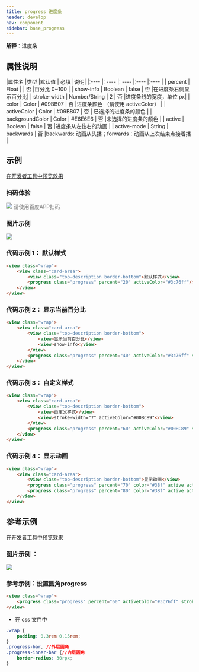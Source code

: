 ```yaml
---
title: progress 进度条
header: develop
nav: component
sidebar: base_progress
---
```



**解释**：进度条

##  属性说明 

|属性名 |类型  |默认值  | 必填 |说明|
|:---- |: ---- |: ---- |:---- |:---- |
| percent | Float  | | 否 |百分比 0~100 |
| show-info | Boolean  | false  | 否 |在进度条右侧显示百分比|
| stroke-width | Number/String | 2 | 否 |进度条线的宽度，单位 px|
| color | Color  | #09BB07 | 否 |进度条颜色 （请使用 activeColor）	|
| activeColor | Color  | #09BB07 | 否 | 已选择的进度条的颜色	|
| backgroundColor |  Color | #E6E6E6 | 否 |未选择的进度条的颜色	|
| active | Boolean  | false  | 否 |进度条从左往右的动画	|
| active-mode | String  | backwards  | 否 |backwards: 动画从头播；forwards：动画从上次结束点接着播	|


## 示例

<a href="swanide://fragment/9227bb17bf9d9d4b0eb4196972d169131577360630143" title="在开发者工具中预览效果" target="_self">在开发者工具中预览效果</a>

### 扫码体验

<div class='scan-code-container'>
    <img src="https://b.bdstatic.com/miniapp/assets/images/doc_demo/progress.png" class="demo-qrcode-image" />
    <font color=#777 12px>请使用百度APP扫码</font>
</div>



###  图片示例 

<div class="m-doc-custom-examples">
    <div class="m-doc-custom-examples-correct">
        <img src="https://b.bdstatic.com/miniapp/images/progress.jpeg">
    </div>
    <div class="m-doc-custom-examples-correct">
        <img src=" ">
    </div>
    <div class="m-doc-custom-examples-correct">
        <img src=" ">
    </div>     
</div>

### 代码示例 1： 默认样式 



 

```html
<view class="wrap">
    <view class="card-area">
        <view class="top-description border-bottom">默认样式</view>
        <progress class="progress" percent="20" activeColor="#3c76ff"/>
    </view>
</view>
```

###  代码示例 2： 显示当前百分比 



 

```html
<view class="wrap">
    <view class="card-area">
        <view class="top-description border-bottom">
            <view>显示当前百分比</view>
            <view>show-info</view>
        </view>
        <progress class="progress" percent="40" activeColor="#3c76ff" show-info active />
    </view>
</view>
```

### 代码示例 3： 自定义样式

 

```html
<view class="wrap">
    <view class="card-area">
        <view class="top-description border-bottom">
            <view>自定义样式</view>
            <view>stroke-width="7" activeColor="#00BC89"</view>
        </view>
        <progress class="progress" percent="60" activeColor="#00BC89" stroke-width="7" active />
    </view>
</view>
```

### 代码示例 4： 显示动画



 

```html
<view class="wrap">
    <view class="card-area">
        <view class="top-description border-bottom">显示动画</view>
        <progress class="progress" percent="70" color="#38f" active active-mode='backwards'/>
        <progress class="progress" percent="80" color="#38f" active active-mode='forwards'/>
    </view>
</view>
```


## 参考示例

<a href="swanide://fragment/5b39c74d2356ad926786f66d9da753ce1573046087456" title="在开发者工具中预览效果" target="_self">在开发者工具中预览效果</a>

### 图片示例 ：

<div class="m-doc-custom-examples">
    <div class="m-doc-custom-examples-correct">
        <img src="https://b.bdstatic.com/miniapp/images/process.png">
    </div>
    <div class="m-doc-custom-examples-correct">
        <img src=" ">
    </div>
    <div class="m-doc-custom-examples-correct">
        <img src=" ">
    </div>     
</div>


### 参考示例：设置圆角progress 



 

```html
<view class="wrap">
    <progress class="progress" percent="60" activeColor="#3c76ff" stroke-width="10" active />
</view>
```

* 在 css 文件中

```css
.wrap {
    padding: 0.3rem 0.15rem;
}
.progress-bar, //外层圆角
.progress-inner-bar {//内层圆角
    border-radius: 30rpx;
}
```

